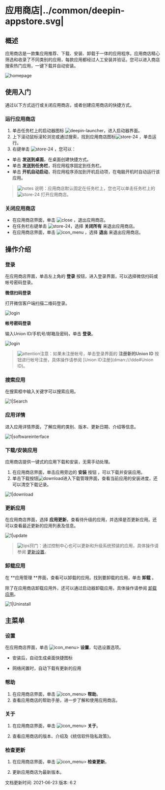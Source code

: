 # 应用商店|../common/deepin-appstore.svg|

## 概述
应用商店是一款集应用推荐、下载、安装、卸载于一体的应用程序。应用商店精心筛选和收录了不同类别的应用，每款应用都经过人工安装并验证。您可以进入商店搜索热门应用，一键下载并自动安装。

![homepage](jpg/homepage.png)

## 使用入门

通过以下方式运行或关闭应用商店，或者创建应用商店的快捷方式。

### 运行应用商店

1. 单击任务栏上的启动器图标 ![deepin-launcher](icon/deepin-launcher.svg)，进入启动器界面。
2. 上下滚动鼠标滚轮浏览或通过搜索，找到应用商店图标![store-24](icon/store-24.svg) ，单击运行。
3. 右键单击 ![store-24](icon/store-24.svg) ，您可以：
 - 单击 **发送到桌面**，在桌面创建快捷方式。
 - 单击 **发送到任务栏**，将应用程序固定到任务栏。
 - 单击 **开机自动启动**，将应用程序添加到开机启动项，在电脑开机时自动运行该应用。

> ![notes](icon/notes.svg) 说明：应用商店默认固定在任务栏上，您也可以单击任务栏上的 ![store-24](icon/store-24.svg) 打开应用商店。


### 关闭应用商店

- 在应用商店界面，单击 ![close](icon/close.svg) ，退出应用商店。
- 在任务栏右键单击 ![store-24](icon/store-24.svg)，选择 **关闭所有** 来退出应用商店。
- 在应用商店界面，单击 ![icon_menu](icon/icon_menu.svg) ，选择 **退出** 来退出应用商店。

## 操作介绍

### 登录

在应用商店界面，单击左上角的 **登录** 按钮，进入登录界面，可以选择微信扫码或帐号密码登录。

**微信扫码登录**

打开微信客户端扫描二维码登录。

![login](jpg/login1.png)

**帐号密码登录**

输入Union ID/手机号/邮箱及密码，单击 **登录**。

![login](jpg/login2.png)

>  ![attention](icon/attention.svg)注意：如果未注册帐号，单击登录界面的 **注册新的Union ID** 按钮进行帐号注册，具体操作请参阅 [Union ID注册](dman:///dde#Union ID)。

### 搜索应用

在搜索框中输入关键字可以搜索应用。

![1|Search](jpg/search.png)

### 应用详情

进入应用详情界面，了解应用的类别、版本、更新日期、介绍等信息。

![1|softwareinterface](jpg/softwareinterface.png)

### 下载/安装应用

应用商店提供一键式的应用下载和安装，无需手动处理。

1. 在应用商店界面，单击应用旁边的 **安装** 按钮 ，可以下载并安装应用。
2. 单击下载按钮![download](icon/download.svg)进入下载管理界面，查看当前应用的安装进度，还可以清空下载记录。

![1|download](jpg/download.png)

### 更新应用

在应用商店界面，选择 **应用更新**，查看待升级的应用，并选择是否更新应用。还可以查看最近更新的应用列表及信息。

![1|update](jpg/update.png)

> ![tips](icon/tips.svg)窍门：通过控制中心也可以更新和升级系统预装的应用，具体操作请参阅 [更新设置](dman:///dde#系统更新)。

### 卸载应用

在 **应用管理 **界面，查看可以卸载的应用。找到要卸载的应用，单击 **卸载** 。

除了在应用商店卸载应用外，还可以通过启动器卸载应用，具体操作请参阅 [卸载应用](dman:///dde#卸载应用)。

![1|Uninstall](jpg/uninstall.png)

## 主菜单

### 设置

在应用商店界面，单击 ![icon_menu](icon/icon_menu.svg)> **设置**，勾选设置选项。

- 安装后，自动生成桌面快捷图标

- 网络闲置时，自动下载有更新的应用

### 帮助

1. 在应用商店界面，单击 ![icon_menu](icon/icon_menu.svg)> **帮助**。
2. 查看应用商店的帮助手册，进一步了解和使用应用商店。

### 关于
1. 在应用商店界面，单击 ![icon_menu](icon/icon_menu.svg)>  **关于**。

2. 查看应用商店的版本、介绍及《统信软件隐私政策》。

### 检查更新

1. 在应用商店界面，单击 ![icon_menu](icon/icon_menu.svg)> **检查更新**。

2. 更新应用商店为最新版本。
<div class="version-info"><span>文档更新时间: 2021-06-23</span><span> 版本: 6.2</span></div>
